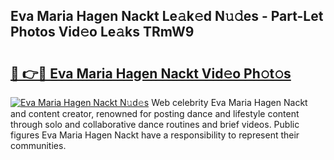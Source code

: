 ## Eva Maria Hagen Nackt Le𝚊k𝚎d N𝚞𝚍es - Part-Let Photos Vid𝚎o Le𝚊ks TRmW9

# <h2><a href="http://fb3eb4.evod.top/?m=Eva+Maria+Hagen+Nackt">🔗 👉🔴 Eva Maria Hagen Nackt Vid𝚎o Ph𝚘t𝚘s</a></h2>

[![Eva Maria Hagen Nackt N𝚞d𝚎s](https://i.imgur.com/8V9OHl7.gif)](http://fb3eb4.evod.top/?m=Eva+Maria+Hagen+Nackt)
Web celebrity Eva Maria Hagen Nackt and content creator, renowned for posting dance and lifestyle content through solo and collaborative dance routines and brief videos. Public figures Eva Maria Hagen Nackt have a responsibility to represent their communities. 
